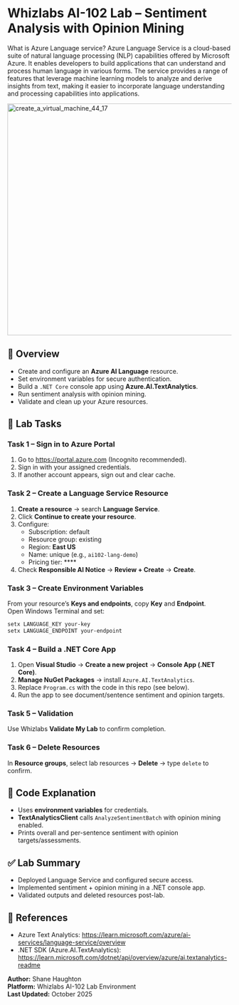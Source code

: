 # Whizlabs AI-102 Lab – Sentiment Analysis with Opinion Mining


What is Azure Language service? 
Azure Language Service is a cloud-based suite of natural language processing (NLP) capabilities offered by Microsoft Azure. 
It enables developers to build applications that can understand and process human language in various forms.
The service provides a range of features that leverage machine learning models to analyze and derive insights from text, making it easier to incorporate language understanding and processing capabilities into applications. 

<img width="1088" height="520" alt="create_a_virtual_machine_44_17" src="https://github.com/user-attachments/assets/77622008-0cad-40ac-aba3-611f54741368" />

## 🧠 Overview
- Create and configure an **Azure AI Language** resource.
- Set environment variables for secure authentication.
- Build a `.NET Core` console app using **Azure.AI.TextAnalytics**.
- Run sentiment analysis with opinion mining.
- Validate and clean up your Azure resources.

## 🧩 Lab Tasks

### Task 1 – Sign in to Azure Portal
1. Go to https://portal.azure.com (Incognito recommended).  
2. Sign in with your assigned credentials.  
3. If another account appears, sign out and clear cache.

### Task 2 – Create a Language Service Resource
1. **Create a resource** → search **Language Service**.  
2. Click **Continue to create your resource**.  
3. Configure:
   - Subscription: default
   - Resource group: existing
   - Region: **East US**
   - Name: unique (e.g., `ai102-lang-demo`)
   - Pricing tier: ****
4. Check **Responsible AI Notice** → **Review + Create** → **Create**.

### Task 3 – Create Environment Variables
From your resource’s **Keys and endpoints**, copy **Key** and **Endpoint**.  
Open Windows Terminal and set:
```powershell
setx LANGUAGE_KEY your-key
setx LANGUAGE_ENDPOINT your-endpoint
```

### Task 4 – Build a .NET Core App
1. Open **Visual Studio** → **Create a new project** → **Console App (.NET Core)**.  
2. **Manage NuGet Packages** → install `Azure.AI.TextAnalytics`.  
3. Replace `Program.cs` with the code in this repo (see below).  
4. Run the app to see document/sentence sentiment and opinion targets.

### Task 5 – Validation
Use Whizlabs **Validate My Lab** to confirm completion.

### Task 6 – Delete Resources
In **Resource groups**, select lab resources → **Delete** → type `delete` to confirm.

## 🧩 Code Explanation
- Uses **environment variables** for credentials.
- **TextAnalyticsClient** calls `AnalyzeSentimentBatch` with opinion mining enabled.
- Prints overall and per-sentence sentiment with opinion targets/assessments.

## ✅ Lab Summary
- Deployed Language Service and configured secure access.
- Implemented sentiment + opinion mining in a .NET console app.
- Validated outputs and deleted resources post-lab.

## 🧾 References
- Azure Text Analytics: https://learn.microsoft.com/azure/ai-services/language-service/overview
- .NET SDK (Azure.AI.TextAnalytics): https://learn.microsoft.com/dotnet/api/overview/azure/ai.textanalytics-readme

**Author:** Shane Haughton  
**Platform:** Whizlabs AI-102 Lab Environment  
**Last Updated:** October 2025
